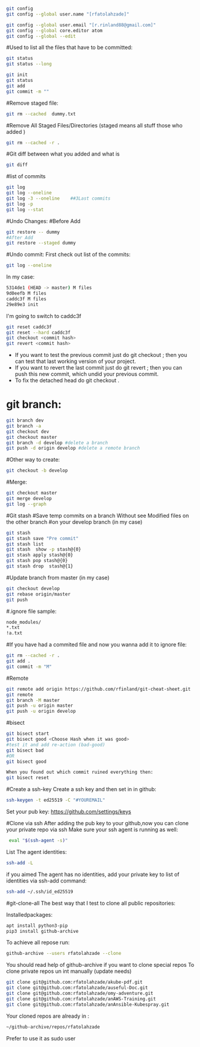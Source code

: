 ```bash
git config
git config --global user.name "[rfatolahzade]"

git config --global user.email "[r.rinland88@gmail.com]"
git config --global core.editor atom
git config --global --edit
```
#Used to list all the files that have to be committed:
```bash
git status
git status --long

git init
git status
git add
git commit -m ""
```
#Remove staged file:
```bash
git rm --cached  dummy.txt
```
#Remove All Staged Files/Directories (staged means all stuff those who added )
```bash
git rm --cached -r .
```

#Git diff between what you added and what is
```bash
git diff
```
#list of commits
```bash
git log
git log --oneline
git log -3 --oneline    ##3Last commits
git log -p
git log --stat
```
#Undo Changes:
#Before Add
```bash
git restore -- dummy
#After Add
git restore --staged dummy
```
#Undo commit:
First check out list of the commits:
```bash
git log --oneline
```
In my case:
```bash
5314de1 (HEAD -> master) M files
9d0eefb M files
caddc3f M files
29e89e3 init
```
I'm going to switch to caddc3f
```bash
git reset caddc3f
git reset --hard caddc3f
git checkout <commit hash>
git revert <commit hash>
```
- If you want to test the previous commit just do git checkout <test commit hash>; then you can test that last working version of your project.
- If you want to revert the last commit just do git revert <unwanted commit hash>; then you can push this new commit, which undid your previous commit.
- To fix the detached head do git checkout <current branch>.

# git branch:
```bash
git branch dev
git branch -a
git checkout dev
git checkout master
git branch -d develop #delete a branch
git push -d origin develop #delete a remote branch 
```
#Other way to create:
```bash
git checkout -b develop
```

#Merge:
```bash
git checkout master
git merge develop
git log --graph
```
#Git stash
#Save temp commits on a branch Without see Modified files on the other branch
#on your develop branch (in my case)
```bash
git stash
git stash save "Pre commit"
git stash list
git stash  show -p stash@{0}
git stash apply stash@{0}
git stash pop stash@{0}
git stash drop  stash@{1}
```
#Update branch from master (in my case)
```bash
git checkout develop
git rebase origin/master
git push
```
#.ignore file sample:
```bash
node_modules/
*.txt
!a.txt
```
#If you have had a commited file and now you wanna add it to ignore file:
```bash
git rm --cached -r .
git add .
git commit -m "M"
```


#Remote
```bash
git remote add origin https://github.com/rfinland/git-cheat-sheet.git
git remote
git branch -M master
git push -u origin master
git push -u origin develop
```

#bisect
```bash
git bisect start
git bisect good <Choose Hash when it was good>
#test it and add re-action (bad-good)
git bisect bad
#OR
git bisect good
```
```bash
When you found out which commit ruined everything then:
git bisect reset
```

#Create a ssh-key
Create a ssh key and then set in in github:

```bash
ssh-keygen -t ed25519 -C "#YOUREMAIL"
```
Set your pub key:
https://github.com/settings/keys

#Clone via ssh
After adding the pub key to your github,now you can clone your private repo via ssh
Make sure your ssh agent is running as well:
```bash
 eval "$(ssh-agent -s)"
```
List The agent identities:
```bash
ssh-add -L
```
if you aimed The agent has no identities, add your private key to list of identities via ssh-add command:
```bash
ssh-add ~/.ssh/id_ed25519
```

#git-clone-all
The best way that I test to clone all public repositories:

Installedpackages:
```bash
apt install python3-pip
pip3 install github-archive
```
To achieve all repose run:
```bash
github-archive --users rfatolahzade --clone
```
You should read help of github-archive if you want to clone special repos
To clone private repos un int manually (update needs)
```bash
git clone git@github.com:rfatolahzade/akube-pdf.git
git clone git@github.com:rfatolahzade/auseful-Doc.git
git clone git@github.com:rfatolahzade/omy-adventure.git
git clone git@github.com:rfatolahzade/anAWS-Training.git
git clone git@github.com:rfatolahzade/anAnsible-Kubespray.git
```

Your cloned repos are already in :
```bash
~/github-archive/repos/rfatolahzade
```
Prefer to use it as sudo user
